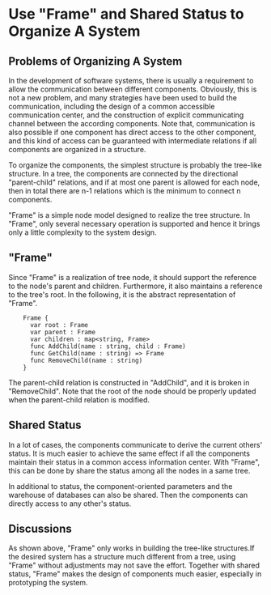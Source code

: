 # Use "Frame" and Shared Status to Organize A System  

## Problems of Organizing A System

In the development of software systems, there is usually a requirement to allow the communication between different components. Obviously, this is not a new problem, and many strategies have been used to build the communication, including the design of a common accessible communication center, and the construction of explicit communicating channel between the according components. Note that, communication is also possible if one component has direct access to the other component, and this kind of access can be guaranteed with intermediate relations if all components are organized in a structure.  

To organize the components, the simplest structure is probably the tree-like structure. In a tree, the components are connected by the directional "parent-child" relations, and if at most one parent is allowed for each node, then in total there are n-1 relations which is the minimum to connect n components.

"Frame" is a simple node model designed to realize the tree structure. In "Frame", only several necessary operation is supported and hence it brings only a little complexity to the system design.

## "Frame"

Since "Frame" is a realization of tree node, it should support the reference to the node's parent and children. Furthermore, it also maintains a reference to the tree's root. In the following, it is the abstract representation of "Frame".

```
    Frame {
      var root : Frame
      var parent : Frame
      var children : map<string, Frame>
      func AddChild(name : string, child : Frame)
      func GetChild(name : string) => Frame
      func RemoveChild(name : string)
    }
```

The parent-child relation is constructed in "AddChild", and it is broken in "RemoveChild". Note that the root of the node should be properly updated when the parent-child relation is modified.

## Shared Status

In a lot of cases, the components communicate to derive the current others' status. It is much easier to achieve the same effect if all the components maintain their status in a common access information center. With "Frame", this can be done by share the status among all the nodes in a same tree.

In additional to status, the component-oriented parameters and the warehouse of databases can also be shared. Then the components can directly access to any other's status.

## Discussions

As shown above, "Frame" only works in building the tree-like structures.If the desired system has a structure much different from a tree, using "Frame" without adjustments may not save the effort. Together with shared status, "Frame" makes the design of components much easier, especially in prototyping the system.
